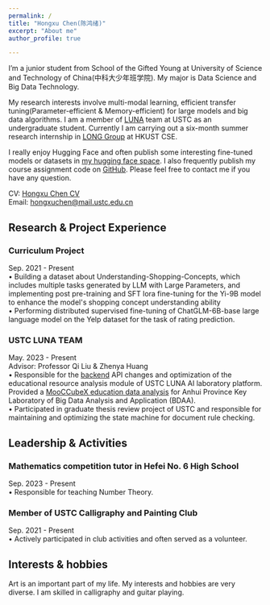 ```yaml
---
permalink: /
title: "Hongxu Chen(陈鸿绪)"
excerpt: "About me"
author_profile: true

---
```


I’m a junior student from School of the Gifted Young at University of Science and Technology of China(中科大少年班学院). My major is Data Science and Big Data Technology.   
  
My research interests involve multi-modal learning, efficient transfer tuning(Parameter-efficient & Memory-efficient) for large models and big data algorithms. I am a member of [LUNA](https://luna.bdaa.pro) team at USTC as an undergraduate student. Currently I am carrying out a six-month summer research internship in [LONG Group](https://long-group.cse.ust.hk/) at HKUST CSE.   

I really enjoy Hugging Face and often publish some interesting fine-tuned models or datasets in [my hugging face space](https://huggingface.co/Daxuxu36). I also frequently publish my course assignment code on [GitHub](https://github.com/ustcchx?tab=repositories). Please feel free to contact me if you have any question.


  
CV: [Hongxu Chen CV](https://ustcchx.github.io/hongxuchen.github.io/files/CV_HongxuChen.pdf)  
Email: hongxuchen@mail.ustc.edu.cn

Research & Project Experience
-----
### Curriculum Project 
Sep. 2021 - Present  
•  Building a dataset about Understanding-Shopping-Concepts, which includes multiple tasks generated by LLM with Large Parameters, and implementing post pre-training and SFT lora fine-tuning for the Yi-9B model to enhance the model's shopping concept understanding ability  
• Performing distributed supervised fine-tuning of ChatGLM-6B-base large language model on the Yelp dataset for the task of rating prediction.


### USTC LUNA TEAM  
May. 2023 - Present  
Advisor: Professor Qi Liu & Zhenya Huang  
•	Responsible for the [backend](https://git.iai.bdaa.pro/luna/kg-edu-backend) API changes and optimization of the educational resource analysis module of USTC LUNA AI laboratory platform. Provided a [MooCCubeX education data analysis](https://github.com/ustcchx/EduData/blob/master/docs/analysis/MOOCCubeX.ipynb) for Anhui Province Key Laboratory of Big Data Analysis and Application (BDAA).  
•	Participated in graduate thesis review project of USTC and responsible for maintaining and optimizing the state machine for document rule checking.  



Leadership & Activities
-----
### Mathematics competition tutor in Hefei No. 6 High School   
Sep. 2023 - Present  
•	Responsible for teaching Number Theory.  

  
### Member of USTC Calligraphy and Painting Club   
Sep. 2021 - Present  
•	Actively participated in club activities and often served as a volunteer.

Interests & hobbies
-----
Art is an important part of my life. My interests and hobbies are very diverse. I am skilled in calligraphy and guitar playing.



